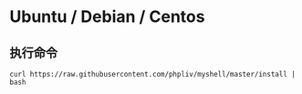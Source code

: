 # Ubuntu / Debian / Centos
## 执行命令
`curl https://raw.githubusercontent.com/phpliv/myshell/master/install | bash`
